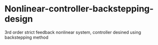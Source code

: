 # Nonlinear-controller-backstepping-design
3rd order strict feedback nonlinear system, controller desined using backstepping method
